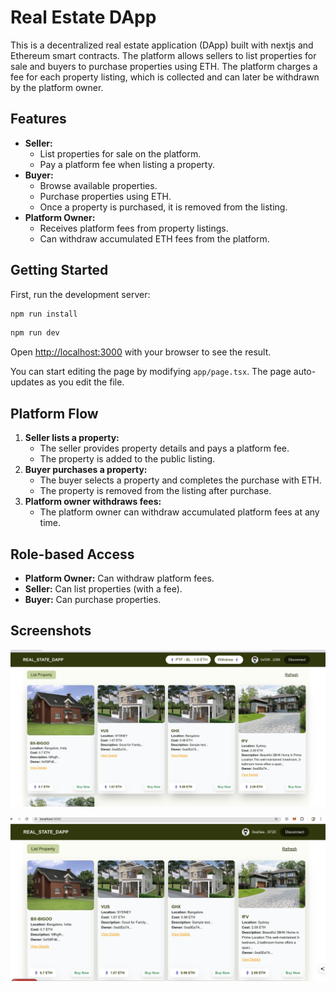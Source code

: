 # Real Estate DApp

This is a decentralized real estate application (DApp) built with nextjs and Ethereum smart contracts. The platform allows sellers to list properties for sale and buyers to purchase properties using ETH. The platform charges a fee for each property listing, which is collected and can later be withdrawn by the platform owner.

## Features

- **Seller:**
  - List properties for sale on the platform.
  - Pay a platform fee when listing a property.
- **Buyer:**
  - Browse available properties.
  - Purchase properties using ETH.
  - Once a property is purchased, it is removed from the listing.
- **Platform Owner:**
  - Receives platform fees from property listings.
  - Can withdraw accumulated ETH fees from the platform.

## Getting Started

First, run the development server:
```bash
npm run install

```

```bash
npm run dev

```

Open [http://localhost:3000](http://localhost:3000) with your browser to see the result.

You can start editing the page by modifying `app/page.tsx`. The page auto-updates as you edit the file.

## Platform Flow

1. **Seller lists a property:**
   - The seller provides property details and pays a platform fee.
   - The property is added to the public listing.
2. **Buyer purchases a property:**
   - The buyer selects a property and completes the purchase with ETH.
   - The property is removed from the listing after purchase.
3. **Platform owner withdraws fees:**
   - The platform owner can withdraw accumulated platform fees at any time.

## Role-based Access

- **Platform Owner:** Can withdraw platform fees.
- **Seller:** Can list properties (with a fee).
- **Buyer:** Can purchase properties.

## Screenshots

![Platform Owner View](image.png)

![Buyer/Seller View](image-1.png)


